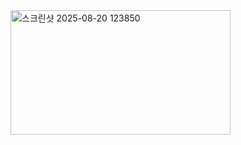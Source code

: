 
<img width="352" height="199" alt="스크린샷 2025-08-20 123850" src="https://github.com/user-attachments/assets/cd6e178f-cc6b-4d89-a3dd-1783692d3002" />

